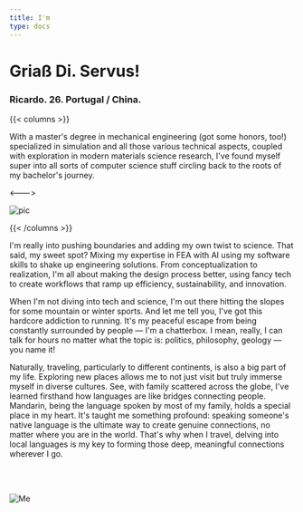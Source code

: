 ```yaml
---
title: I'm
type: docs
---
```


# **Griaß Di. Servus!**

### Ricardo. 26. Portugal / China.


{{< columns >}}

With a master's degree in mechanical engineering (got some honors, too!) specialized in simulation and all those various technical aspects, coupled with exploration in modern materials science research, I've found myself super into all sorts of computer science stuff circling back to the roots of my bachelor's journey.

<--->

![pic](https://live.staticflickr.com/65535/53342909673_50cb020c56_n.jpg)

{{< /columns >}}

I'm really into pushing boundaries and adding my own twist to science. That said, my sweet spot? Mixing my expertise in FEA with AI using my software skills to shake up engineering solutions. From conceptualization to realization, I'm all about making the design process better, using fancy tech to create workflows that ramp up efficiency, sustainability, and innovation.

When I'm not diving into tech and science, I'm out there hitting the slopes for some mountain or winter sports. And let me tell you, I've got this hardcore addiction to running. It's my peaceful escape from being constantly surrounded by people —  I'm a chatterbox. I mean, really, I can talk for hours no matter what the topic is: politics, philosophy, geology — you name it!

Naturally, traveling, particularly to different continents, is also a big part of my life. Exploring new places allows me to not just visit but truly immerse myself in diverse cultures. See, with family scattered across the globe, I've learned firsthand how languages are like bridges connecting people. Mandarin, being the language spoken by most of my family, holds a special place in my heart. It's taught me something profound: speaking someone's native language is the ultimate way to create genuine connections, no matter where you are in the world. That's why when I travel, delving into local languages is my key to forming those deep, meaningful connections wherever I go.

<br>
<br>

![Me](https://live.staticflickr.com/65535/53343069030_6d4e5837cd_z.jpg)










